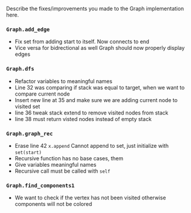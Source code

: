 Describe the fixes/improvements you made to the Graph implementation here.

### `Graph.add_edge`
- Fix set from adding start to itself. Now connects to end
- Vice versa for bidrectional as well
Graph should now properly display edges

### `Graph.dfs`
- Refactor variables to meaningful names
- Line 32 was comparing if stack was equal to target, when we want to compare current node
- Insert new line at 35 and make sure we are adding current node to visited set
- line 36 tweak stack extend to remove visited nodes from stack
- line 38 must return visted nodes instead of empty stack

### `Graph.graph_rec`
- Erase line 42 `x.append` Cannot append to set, just initialize with `set(start)`
- Recursive function has no base cases, them
- Give variables meaningful names
- Recursive call must be called with `self`

### `Graph.find_components1`
- We want to check if the vertex has not been visited otherwise components will not be colored